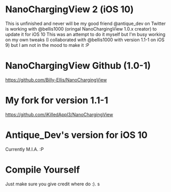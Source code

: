 # NanoChargingView 2 (iOS 10)
This is unfinished and never will be my good friend @antique_dev on Twitter is working with @bellis1000 (oringal NanoChargingView 1.0.x creator) to update it for iOS 10 
This was an attempt to do it myself but I'm busy working on my own tweaks (I collaborated with @bellis1000 with version 1.1-1 on iOS 9) but I am not in the mood to make it :P

# NanoChargingView Github (1.0-1)
https://github.com/Billy-Ellis/NanoChargingView

# My fork for version 1.1-1

https://github.com/iKilledAppl3/NanoChargingView

# Antique_Dev's version for iOS 10
Currently M.I.A. :P

# Compile Yourself 
Just make sure you give credit where do :).
s
